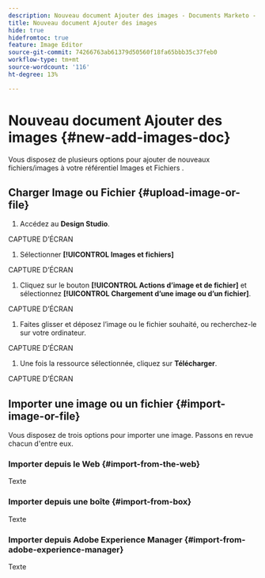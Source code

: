 ```yaml
---
description: Nouveau document Ajouter des images - Documents Marketo - Documentation du produit
title: Nouveau document Ajouter des images
hide: true
hidefromtoc: true
feature: Image Editor
source-git-commit: 74266763ab61379d50560f18fa65bbb35c37feb0
workflow-type: tm+mt
source-wordcount: '116'
ht-degree: 13%

---
```


# Nouveau document Ajouter des images {#new-add-images-doc}

Vous disposez de plusieurs options pour ajouter de nouveaux fichiers/images à votre référentiel Images et Fichiers .

## Charger Image ou Fichier {#upload-image-or-file}

1. Accédez au **Design Studio**.

CAPTURE D’ÉCRAN

1. Sélectionner **[!UICONTROL Images et fichiers]**

CAPTURE D’ÉCRAN

1. Cliquez sur le bouton **[!UICONTROL Actions d’image et de fichier]** et sélectionnez **[!UICONTROL Chargement d’une image ou d’un fichier]**.

CAPTURE D’ÉCRAN

1. Faites glisser et déposez l’image ou le fichier souhaité, ou recherchez-le sur votre ordinateur.

CAPTURE D’ÉCRAN

1. Une fois la ressource sélectionnée, cliquez sur **Télécharger**.

CAPTURE D’ÉCRAN

## Importer une image ou un fichier {#import-image-or-file}

Vous disposez de trois options pour importer une image. Passons en revue chacun d&#39;entre eux.

### Importer depuis le Web {#import-from-the-web}

Texte

### Importer depuis une boîte {#import-from-box}

Texte

### Importer depuis Adobe Experience Manager {#import-from-adobe-experience-manager}

Texte

